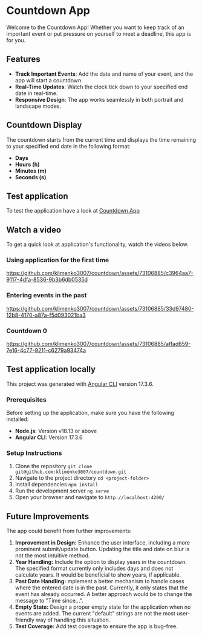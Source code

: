 # Countdown App

Welcome to the Countdown App! Whether you want to keep track of an important event or put pressure
on yourself to meet a deadline, this app is for you.

## Features

- **Track Important Events**: Add the date and name of your event, and the app will start a
  countdown.
- **Real-Time Updates**: Watch the clock tick down to your specified end date in real-time.
- **Responsive Design**: The app works seamlessly in both portrait and landscape modes.

## Countdown Display

The countdown starts from the current time and displays the time remaining to your specified end
date in the following format:

- **Days**
- **Hours (h)**
- **Minutes (m)**
- **Seconds (s)**

## Test application

To test the application have a look at
[Countdown App](https://countdown-to-event-klimenko.netlify.app/)

## Watch a video

To get a quick look at application's functionality, watch the videos below.

### Using application for the first time

https://github.com/klimenko3007/countdown/assets/73106885/c3964aa7-9117-4dfa-8536-9b3b6db0535d

### Entering events in the past
https://github.com/klimenko3007/countdown/assets/73106885/33d97480-12b8-4170-a87a-f5d093021ba3

### Countdown 0 
https://github.com/klimenko3007/countdown/assets/73106885/affad659-7e16-4c77-9211-c6279a93474a


## Test application locally

This project was generated with [Angular CLI](https://github.com/angular/angular-cli) version
17.3.6.

### Prerequisites

Before setting up the application, make sure you have the following installed:

- **Node.js**: Version v18.13 or above
- **Angular CLI**: Version 17.3.6

### Setup Instructions

1. Clone the repository `git clone git@github.com:klimenko3007/countdown.git`
2. Navigate to the project directory `cd <project-folder>`
3. Install dependencies `npm install`
4. Run the development server `ng serve`
5. Open your browser and navigate to `http://localhost:4200/`

## Future Improvements

The app could benefit from further improvements:

1. **Improvement in Design:** Enhance the user interface, including a more prominent submit/update
   button. Updating the title and date on blur is not the most intuitive method.
2. **Year Handling:** Include the option to display years in the countdown. The specified format
   currently only includes days and does not calculate years. It would be beneficial to show years,
   if applicable.
3. **Past Date Handling:** mplement a better mechanism to handle cases where the entered date is in
   the past. Currently, it only states that the event has already occurred. A better approach would
   be to change the message to "Time since...".
4. **Empty State:** Design a proper empty state for the application when no events are added. The
   current "default" strings are not the most user-friendly way of handling this situation.
5. **Test Coverage:** Add test coverage to ensure the app is bug-free.

